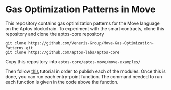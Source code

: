 # Gas Optimization Patterns in Move

This repository contains gas optimization patterns for the Move language on the Aptos blockchain. To experiment with the smart contracts, clone this repository and clone the aptos-core repository

```
git clone https://github.com/Veneris-Group/Move-Gas-Optimization-Patterns.git
git clone https://github.com/aptos-labs/aptos-core
```

Copy this repository into `aptos-core/aptos-move/move-examples/`

Then follow [this](https://aptos.dev/tutorials/first-move-module/) tutorial in order to publish each of the modules. Once this is done, you can run each entry-point function. The command needed to run each function is given in the code above the function.
